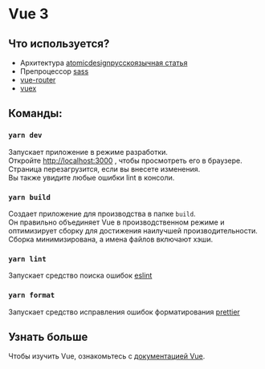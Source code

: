 # Vue 3

## Что используется?
- Архитектура [atomicdesign](https://atomicdesign.bradfrost.com/chapter-2/)[русскоязычная статья](https://habr.com/ru/post/249223/)
- Препроцессор [sass](https://sass-lang.com/documentation)
- [vue-router](https://router.vuejs.org/installation.html)
- [vuex](https://vuex.vuejs.org/)

## Команды:

### `yarn dev`
Запускает приложение в режиме разработки.\
Откройте [http://localhost:3000](http://localhost:3000) , чтобы просмотреть его в браузере.
Страница перезагрузится, если вы внесете изменения.\
Вы также увидите любые ошибки lint в консоли.

### `yarn build`
Создает приложение для производства в папке `build`.\
Он правильно объединяет Vue в производственном режиме и оптимизирует сборку для достижения наилучшей производительности.
Сборка минимизирована, а имена файлов включают хэши.

### `yarn lint`
Запускает средство поиска ошибок [eslint](https://eslint.org/docs/user-guide/getting-started)

### `yarn format`
Запускает средство исправления ошибок форматирования [prettier](https://prettier.io/docs/en/index.html)

## Узнать больше
Чтобы изучить Vue, ознакомьтесь с [документацией Vue](https://vuejs.org/guide/introduction.html).